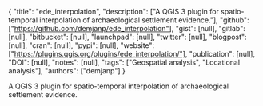 {
  "title": "ede_interpolation",
  "description": ["A QGIS 3 plugin for spatio-temporal interpolation of archaeological settlement evidence."],
  "github": ["https://github.com/demjanp/ede_interpolation"],
  "gist": [null],
  "gitlab": [null],
  "bitbucket": [null],
  "launchpad": [null],
  "twitter": [null],
  "blogpost": [null],
  "cran": [null],
  "pypi": [null],
  "website": ["https://plugins.qgis.org/plugins/ede_interpolation/"],
  "publication": [null],
  "DOI": [null],
  "notes": [null],
  "tags": ["Geospatial analysis", "Locational analysis"],
  "authors": ["demjanp"]
}

<!-- Generated by csv2md.R – do not edit by hand -->

A QGIS 3 plugin for spatio-temporal interpolation of archaeological settlement evidence.